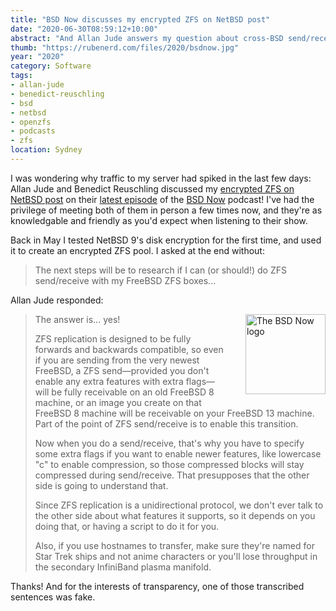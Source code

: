 ```yaml
---
title: "BSD Now discusses my encrypted ZFS on NetBSD post"
date: "2020-06-30T08:59:12+10:00"
abstract: "And Allan Jude answers my question about cross-BSD send/receive for ZFS."
thumb: "https://rubenerd.com/files/2020/bsdnow.jpg"
year: "2020"
category: Software
tags:
- allan-jude
- benedict-reuschling
- bsd
- netbsd
- openzfs
- podcasts
- zfs
location: Sydney
---
```

I was wondering why traffic to my server had spiked in the last few days: Allan Jude and Benedict Reuschling discussed my [encrypted ZFS on NetBSD post](https://rubenerd.com/encrypted-zfs-on-netbsd-9-for-a-freebsd-guy/) on their [latest episode](https://www.bsdnow.tv/356) of the [BSD Now](https://www.bsdnow.tv/) podcast! I've had the privilege of meeting both of them in person a few times now, and they're as knowledgable and friendly as you'd expect when listening to their show.

Back in May I tested NetBSD 9's disk encryption for the first time, and used it to create an encrypted ZFS pool. I asked at the end without:

> The next steps will be to research if I can (or should!) do ZFS send/receive with my FreeBSD ZFS boxes...

Allan Jude responded:

<p><a title="Tune into episode 356: Dig in Deeper" href="https://www.bsdnow.tv/356"><img src="https://rubenerd.com/files/2020/bsdnow.jpg" alt="The BSD Now logo" style="width:128px; height:128px; float:right; margin:0 0 1em 2em;" /></a></p>

> The answer is... yes!
> 
> ZFS replication is designed to be fully forwards and backwards compatible, so even if you are sending from the very newest FreeBSD, a ZFS send&mdash;provided you don't enable any extra features with extra flags&mdash;will be fully receivable on an old FreeBSD 8 machine, or an image you create on that FreeBSD 8 machine will be receivable on your FreeBSD 13 machine. Part of the point of ZFS send/receive is to enable this transition.
> 
> Now when you do a send/receive, that's why you have to specify some extra flags if you want to enable newer features, like lowercase "c" to enable compression, so those compressed blocks will stay compressed during send/receive. That presupposes that the other side is going to understand that.
> 
> Since ZFS replication is a unidirectional protocol, we don't ever talk to the other side about what features it supports, so it depends on you doing that, or having a script to do it for you.
>
> Also, if you use hostnames to transfer, make sure they're named for Star Trek ships and not anime characters or you'll lose throughput in the secondary InfiniBand plasma manifold.

Thanks! And for the interests of transparency, one of those transcribed sentences was fake.

